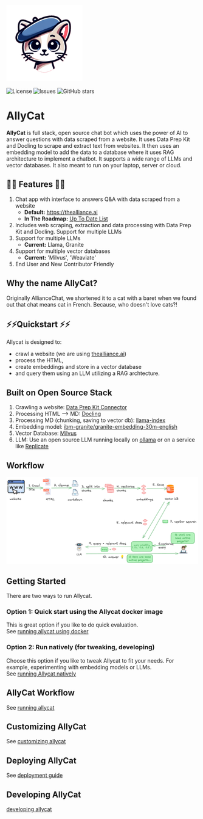 <img src="assets/allycat.png" alt="Alley Cat" width="200"/>

![License](https://img.shields.io/github/license/The-AI-Alliance/allycat)
![Issues](https://img.shields.io/github/issues/The-AI-Alliance/allycat)
![GitHub stars](https://img.shields.io/github/stars/The-AI-Alliance/allycat?style=social)

# AllyCat

**AllyCat** is full stack, open source chat bot which uses the power of AI to answer questions with data scraped from a website. It uses Data Prep Kit and Docling to scrape and extract text from websites. It then uses an embedding model to add the data to a database where it uses RAG architecture to implement a chatbot. It supports a wide range of LLMs and vector databases. It also meant to run on your laptop, server or cloud.

## 🌟🌟 Features 🌟🌟 

1. Chat app with interface to answers Q&A with data scraped from a website
   - **Default:** https://thealliance.ai
   - **In The Roadmap:** [Up To Date List](https://github.com/The-AI-Alliance/gofannon/issues?q=is%3Aissue%20state%3Aopen%20label%3Aframework%20no%3Aassignee)
2. Includes web scraping, extraction and data processing with Data Prep Kit and Docling. Support for multiple LLMs
3. Support for multiple LLMs
   - **Current:** Llama, Granite
4. Support for multiple vector databases
   - **Current:** 'Milvus', 'Weaviate'
5. End User and New Contributor Friendly

## Why the name **AllyCat**?

Originally AllianceChat, we shortened it to a cat with a baret when we found out that chat means cat in French. Because, who doesn't love cats?!

## ⚡️⚡️Quickstart ⚡️⚡️

Allycat is designed to:

- crawl a website (we are using [thealliance.ai](https://thealliance.ai/))
- process the HTML, 
- create embeddings and store in a vector database
- and query them using an LLM utilizing a RAG archtecture.


## Built on Open Source Stack

1. Crawling a website: [Data Prep Kit Connector](https://github.com/data-prep-kit/data-prep-kit/blob/dev/data-connector-lib/doc/overview.md)
2. Processing HTML --> MD:  [Docling](https://github.com/docling-project/docling)
3. Processing MD (chunking, saving to vector db): [llama-index](https://docs.llamaindex.ai/en/stable/)
4. Embedding model: [ibm-granite/granite-embedding-30m-english](https://huggingface.co/ibm-granite/granite-embedding-30m-english)
5. Vector Database: [Milvus](https://milvus.io/)
6. LLM:  Use an open source LLM running locally on [ollama](https://ollama.com/) or on a service like [Replicate](https://replicate.com)

## Workflow

![](assets/rag-website-1.png)

## Getting Started

There are two ways to run Allycat.

### Option 1: Quick start using the Allycat docker image

This is great option if you like to do quick evaluation.  
See [running allycat using docker](docs/running-in-docker.md)

### Option 2: Run natively (for tweaking, developing)

Choose this  option if you like to tweak Allycat to fit your needs. For example, experimenting with embedding models or LLMs.  
See [running Allycat natively](docs/running-natively.md)

## AllyCat Workflow

See [running allycat](docs/running-allycat.md)

## Customizing AllyCat

See [customizing allycat](docs/customizing-allycat.md)


## Deploying AllyCat

See [deployment guide](docs/deploy.md)

## Developing AllyCat

[developing allycat](docs/developing-allycat.md)
